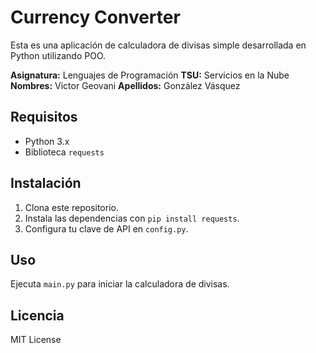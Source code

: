 # Currency Converter

Esta es una aplicación de calculadora de divisas simple desarrollada en Python utilizando POO.

**Asignatura:** Lenguajes de Programación
**TSU:** Servicios en la Nube
**Nombres:** Victor Geovani
**Apellidos:** González Vásquez

## Requisitos

- Python 3.x
- Biblioteca `requests`

## Instalación

1. Clona este repositorio.
2. Instala las dependencias con `pip install requests`.
3. Configura tu clave de API en `config.py`.

## Uso

Ejecuta `main.py` para iniciar la calculadora de divisas.

## Licencia

MIT License